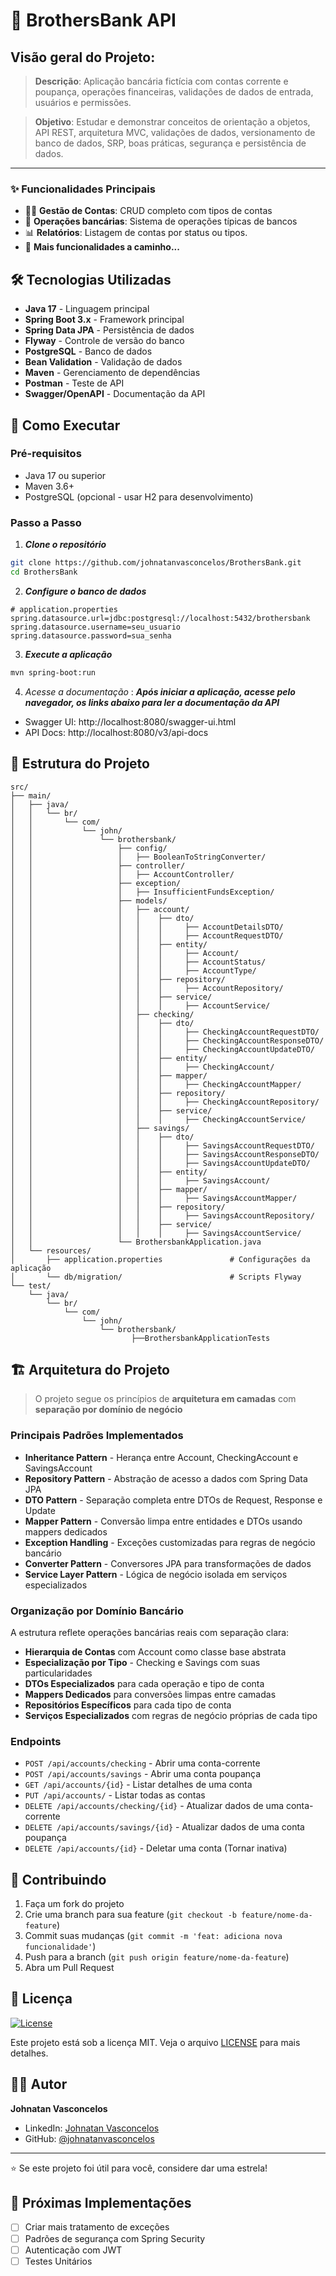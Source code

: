 # 🏥 BrothersBank API

## Visão geral do Projeto:
> **Descrição**: Aplicação bancária fictícia com contas corrente e poupança, operações financeiras, validações de dados de entrada, usuários e permissões.

>**Objetivo**: Estudar e demonstrar conceitos de orientação a objetos, API REST, arquitetura MVC, validações de dados, versionamento de banco de dados, SRP, boas práticas, segurança e persistência de dados.

---

### ✨ Funcionalidades Principais

- 👨‍⚕️ **Gestão de Contas**: CRUD completo com tipos de contas
- 📅 **Operações bancárias**: Sistema de operações típicas de bancos
- 📊 **Relatórios**: Listagem de contas por status ou tipos.
- 🚧 **Mais funcionalidades a caminho...**

## 🛠️ Tecnologias Utilizadas

- **Java 17** - Linguagem principal
- **Spring Boot 3.x** - Framework principal
- **Spring Data JPA** - Persistência de dados
- **Flyway** - Controle de versão do banco
- **PostgreSQL** - Banco de dados
- **Bean Validation** - Validação de dados
- **Maven** - Gerenciamento de dependências
- **Postman** - Teste de API
- **Swagger/OpenAPI** - Documentação da API


## 🚀 Como Executar

### Pré-requisitos

- Java 17 ou superior
- Maven 3.6+
- PostgreSQL (opcional - usar H2 para desenvolvimento)

### Passo a Passo

1. ***Clone o repositório***
```bash
git clone https://github.com/johnatanvasconcelos/BrothersBank.git
cd BrothersBank
```

2. ***Configure o banco de dados***
```properties
# application.properties
spring.datasource.url=jdbc:postgresql://localhost:5432/brothersbank
spring.datasource.username=seu_usuario
spring.datasource.password=sua_senha
```

3. ***Execute a aplicação***
```bash
mvn spring-boot:run
```

4. *Acesse a documentação*
: ***Após iniciar a aplicação, acesse pelo navegador, os links abaixo para ler a documentação da API***

- Swagger UI: http://localhost:8080/swagger-ui.html
- API Docs: http://localhost:8080/v3/api-docs

## 📁 Estrutura do Projeto

```
src/
├── main/
│   ├── java/
│   │   └── br/
│   │       └── com/
│   │           └── john/
│   │               └── brothersbank/
│   │                   ├── config/
│   │                   │   ├── BooleanToStringConverter/
│   │                   ├── controller/
│   │                   │   ├── AccountController/
│   │                   ├── exception/
│   │                   │   ├── InsufficientFundsException/
│   │                   ├── models/
│   │                   │   ├── account/
│   │                   │   │    ├── dto/
│   │                   │   │    │     ├── AccountDetailsDTO/
│   │                   │   │    │     ├── AccountRequestDTO/
│   │                   │   │    ├── entity/
│   │                   │   │    │     ├── Account/
│   │                   │   │    │     ├── AccountStatus/
│   │                   │   │    │     ├── AccountType/
│   │                   │   │    ├── repository/
│   │                   │   │    │     ├── AccountRepository/
│   │                   │   │    ├── service/
│   │                   │   │    │     ├── AccountService/
│   │                   │   ├── checking/
│   │                   │   │    ├── dto/
│   │                   │   │    │     ├── CheckingAccountRequestDTO/
│   │                   │   │    │     ├── CheckingAccountResponseDTO/
│   │                   │   │    │     ├── CheckingAccountUpdateDTO/
│   │                   │   │    ├── entity/
│   │                   │   │    │     ├── CheckingAccount/
│   │                   │   │    ├── mapper/
│   │                   │   │    │     ├── CheckingAccountMapper/
│   │                   │   │    ├── repository/
│   │                   │   │    │     ├── CheckingAccountRepository/
│   │                   │   │    ├── service/
│   │                   │   │    │     ├── CheckingAccountService/
│   │                   │   ├── savings/
│   │                   │   │    ├── dto/
│   │                   │   │    │     ├── SavingsAccountRequestDTO/
│   │                   │   │    │     ├── SavingsAccountResponseDTO/
│   │                   │   │    │     ├── SavingsAccountUpdateDTO/
│   │                   │   │    ├── entity/
│   │                   │   │    │     ├── SavingsAccount/
│   │                   │   │    ├── mapper/
│   │                   │   │    │     ├── SavingsAccountMapper/
│   │                   │   │    ├── repository/
│   │                   │   │    │     ├── SavingsAccountRepository/
│   │                   │   │    ├── service/
│   │                   │   │    │     ├── SavingsAccountService/
│   │                   └── BrothersbankApplication.java
│   └── resources/
│       ├── application.properties               # Configurações da aplicação
│       └── db/migration/                        # Scripts Flyway
└── test/
    └── java/
        └── br/
            └── com/
                └── john/
                    └── brothersbank/
                           ├──BrothersbankApplicationTests
```

## 🏗️ Arquitetura do Projeto

> O projeto segue os princípios de **arquitetura em camadas** com **separação por domínio de negócio**
> 
### Principais Padrões Implementados

* **Inheritance Pattern** - Herança entre Account, CheckingAccount e SavingsAccount
* **Repository Pattern** - Abstração de acesso a dados com Spring Data JPA
* **DTO Pattern** - Separação completa entre DTOs de Request, Response e Update
* **Mapper Pattern** - Conversão limpa entre entidades e DTOs usando mappers dedicados
* **Exception Handling** - Exceções customizadas para regras de negócio bancário
* **Converter Pattern** - Conversores JPA para transformações de dados
* **Service Layer Pattern** - Lógica de negócio isolada em serviços especializados

### Organização por Domínio Bancário

A estrutura reflete operações bancárias reais com separação clara:

- **Hierarquia de Contas** com Account como classe base abstrata
- **Especialização por Tipo** - Checking e Savings com suas particularidades
- **DTOs Especializados** para cada operação e tipo de conta
- **Mappers Dedicados** para conversões limpas entre camadas
- **Repositórios Específicos** para cada tipo de conta
- **Serviços Especializados** com regras de negócio próprias de cada tipo


### Endpoints
- `POST /api/accounts/checking` - Abrir uma conta-corrente
- `POST /api/accounts/savings` - Abrir uma conta poupança
- `GET /api/accounts/{id}` - Listar detalhes de uma conta
- `PUT /api/accounts/` - Listar todas as contas
- `DELETE /api/accounts/checking/{id}` - Atualizar dados de uma conta-corrente
- `DELETE /api/accounts/savings/{id}` - Atualizar dados de uma conta poupança
- `DELETE /api/accounts/{id}` - Deletar uma conta (Tornar inativa)

[//]: # ()
[//]: # (## 📋 Validações Implementadas)

[//]: # ()
[//]: # (- ✅ Validação de email único)

[//]: # (## 🔧 Configurações Adicionais)

[//]: # ()
[//]: # (### Profiles)

[//]: # (- `dev` - Desenvolvimento &#40;H2 database&#41;)

[//]: # (- `prod` - Produção &#40;MySQL&#41;)

[//]: # (- `test` - Testes &#40;H2 in-memory&#41;)

[//]: # ()
[//]: # (### Variáveis de Ambiente)

[//]: # (```bash)

[//]: # (# JWT)

[//]: # (JWT_SECRET=sua_chave_secreta_jwt)

[//]: # (JWT_EXPIRATION=86400000)

[//]: # ()
[//]: # (# Database)

[//]: # (DB_URL=jdbc:mysql://localhost:3306/cleanmed)

[//]: # (DB_USER=usuario)

[//]: # (DB_PASSWORD=senha)

[//]: # (```)
[//]: # ()

## 🤝 Contribuindo

1. Faça um fork do projeto
2. Crie uma branch para sua feature (`git checkout -b feature/nome-da-feature`)
3. Commit suas mudanças (`git commit -m 'feat: adiciona nova funcionalidade'`)
4. Push para a branch (`git push origin feature/nome-da-feature`)
5. Abra um Pull Request

## 📄 Licença
[![License](https://img.shields.io/badge/License-MIT-blue.svg)](LICENSE)

Este projeto está sob a licença MIT. Veja o arquivo [LICENSE](LICENSE) para mais detalhes.

## 👨‍💻 Autor

**Johnatan Vasconcelos**
- LinkedIn: [Johnatan Vasconcelos](https://www.linkedin.com/in/johnatan-vasconcelos)
- GitHub: [@johnatanvasconcelos](https://github.com/johnatanvasconcelos)

---

⭐ Se este projeto foi útil para você, considere dar uma estrela!

## 🔄 Próximas Implementações

- [ ] Criar mais tratamento de exceções
- [ ] Padrões de segurança com Spring Security
- [ ] Autenticação com JWT
- [ ] Testes Unitários